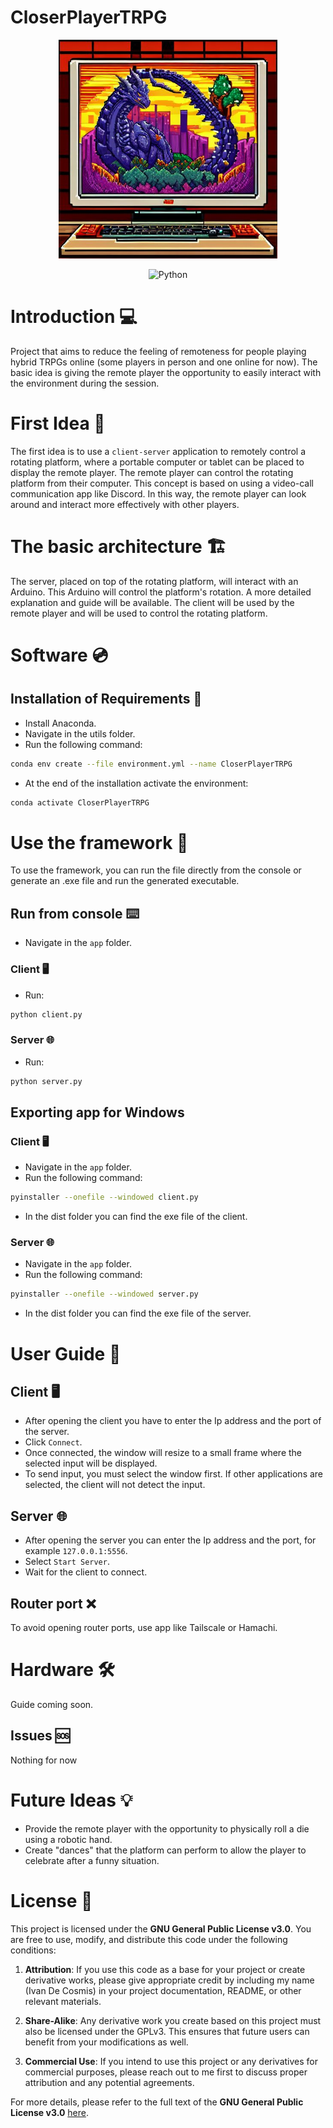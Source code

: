 # CloserPlayerTRPG

<div align="center">

<img src="logo/logo.png" alt="Logo" width="350">

![Python](https://img.shields.io/badge/python-3670A0?style=for-the-badge&logo=python&logoColor=ffdd54)


</div>

# Introduction 💻
Project that aims to reduce the feeling of remoteness for people playing hybrid TRPGs online (some players in person and one online for now).
The basic idea is giving the remote player the opportunity to easily interact with the environment during the session.

# First Idea 🐉
The first idea is to use a `client-server` application to remotely control a rotating platform, where a portable computer or tablet can be placed to display the remote player. 
The remote player can control the rotating platform from their computer. 
This concept is based on using a video-call communication app like Discord. 
In this way, the remote player can look around and interact more effectively with other players.

# The basic architecture 🏗️
The server, placed on top of the rotating platform, will interact with an Arduino. This Arduino will control the platform's rotation. A more detailed explanation and guide will be available.
The client will be used by the remote player and will be used to control the rotating platform.

# Software 💿

## Installation of Requirements 🔧
* Install Anaconda.
* Navigate in the utils folder.
* Run the following command: 
```bash
conda env create --file environment.yml --name CloserPlayerTRPG
```
* At the end of the installation activate the environment:
```bash
conda activate CloserPlayerTRPG
```

# Use the framework 📙
To use the framework, you can run the file directly from the console or generate an .exe file and run the generated executable.
## Run from console ⌨️
* Navigate in the `app` folder.
### Client 🖥️
* Run:
```bash
python client.py
```
### Server 🌐
* Run:
```bash
python server.py
```

## Exporting app for Windows
### Client 🖥️
* Navigate in the `app` folder.
* Run the following command:
```bash
pyinstaller --onefile --windowed client.py
```
* In the dist folder you can find the exe file of the client.

### Server 🌐
* Navigate in the `app` folder.
* Run the following command:
```bash
pyinstaller --onefile --windowed server.py
```
* In the dist folder you can find the exe file of the server.

# User Guide 📜

## Client 🖥️
* After opening the client you have to enter the Ip address and the port of the server.
* Click `Connect`.
* Once connected, the window will resize to a small frame where the selected input will be displayed.
* To send input, you must select the window first. If other applications are selected, the client will not detect the input.

## Server 🌐
* After opening the server you can enter the Ip address and the port, for example `127.0.0.1:5556`.
* Select `Start Server`.
* Wait for the client to connect.

## Router port ❌
To avoid opening router ports, use app like Tailscale or Hamachi.

# Hardware 🛠️
Guide coming soon.

## Issues 🆘
Nothing for now

# Future Ideas 💡
* Provide the remote player with the opportunity to physically roll a die using a robotic hand.
* Create "dances" that the platform can perform to allow the player to celebrate after a funny situation.

# License 🛂
This project is licensed under the **GNU General Public License v3.0**. You are free to use, modify, and distribute this code under the following conditions:

1. **Attribution**: If you use this code as a base for your project or create derivative works, please give appropriate credit by including my name (Ivan De Cosmis) in your project documentation, README, or other relevant materials.

2. **Share-Alike**: Any derivative work you create based on this project must also be licensed under the GPLv3. This ensures that future users can benefit from your modifications as well.

3. **Commercial Use**: If you intend to use this project or any derivatives for commercial purposes, please reach out to me first to discuss proper attribution and any potential agreements.

For more details, please refer to the full text of the **GNU General Public License v3.0** [here](https://www.gnu.org/licenses/gpl-3.0.html).